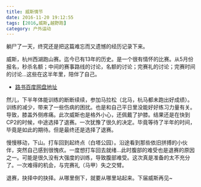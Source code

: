 ```yaml
---
title: 威斯情节
date: 2016-11-20 19:12:55
tags: [2016,威斯,越野跑]
category: 户外运动
---
```

躺尸了一天，终究还是把这篇难忘而又遗憾的经历记录下来。

威斯，杭州西湖跑山赛。迄今已有13年的历史。是一个很有情怀的比赛。从5月份报名，秒杀名额；中间的赛事路线的讨论，名额的讨论；完赛礼的讨论；完赛时间的讨论...这些在这半年里，陪伴了自己。

+ [路书百度网盘地址](http://pan.baidu.com/s/1c2vEEJm)
<!--more-->

然儿，下半年体能训练的断断续续，参加马拉松（北马，杭马都未跑出好成绩）。训练的减少，带来了一些伤病的困扰。也是和自己平日里没能好好练习力量有关。导致，膝盖外侧疼痛。此次威斯也是格外小心，还佩戴了护膝。结果还是在快到CP2的时候，中途选择了退赛。一次犹豫了很久的决定。毕竟等待了半年的时间，毕竟是如此的期待。但是最终还是选择了退赛。

慢慢移动，下山。打车回到起终点（白塔公园）。沿途看到那些依旧拼搏的小伙伴，突然自己感到很愧疚。一度想打车回去就绪...此时腹部的难受也是退赛的原因之一。可能是很久没有大强度的训练，导致腹部难受。这次真是准备的太不充分了。一次难得的机会，与完赛礼（马甲）失之交臂。

退赛，抉择中的抉择。从哪里倒下，就要从哪里站起来。下届威斯再见~
